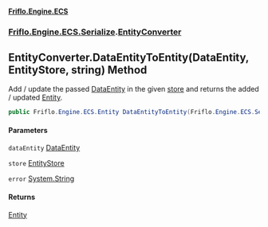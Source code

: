 #### [Friflo.Engine.ECS](index.md 'index')
### [Friflo.Engine.ECS.Serialize](Friflo.Engine.ECS.Serialize.md 'Friflo.Engine.ECS.Serialize').[EntityConverter](EntityConverter.md 'Friflo.Engine.ECS.Serialize.EntityConverter')

## EntityConverter.DataEntityToEntity(DataEntity, EntityStore, string) Method

Add / update the passed [DataEntity](DataEntity.md 'Friflo.Engine.ECS.Serialize.DataEntity') in the given [store](EntityConverter.DataEntityToEntity(DataEntity,EntityStore,string).md#Friflo.Engine.ECS.Serialize.EntityConverter.DataEntityToEntity(Friflo.Engine.ECS.Serialize.DataEntity,Friflo.Engine.ECS.EntityStore,string).store 'Friflo.Engine.ECS.Serialize.EntityConverter.DataEntityToEntity(Friflo.Engine.ECS.Serialize.DataEntity, Friflo.Engine.ECS.EntityStore, string).store') and returns
the added / updated [Entity](Entity.md 'Friflo.Engine.ECS.Entity').

```csharp
public Friflo.Engine.ECS.Entity DataEntityToEntity(Friflo.Engine.ECS.Serialize.DataEntity dataEntity, Friflo.Engine.ECS.EntityStore store, out string error);
```
#### Parameters

<a name='Friflo.Engine.ECS.Serialize.EntityConverter.DataEntityToEntity(Friflo.Engine.ECS.Serialize.DataEntity,Friflo.Engine.ECS.EntityStore,string).dataEntity'></a>

`dataEntity` [DataEntity](DataEntity.md 'Friflo.Engine.ECS.Serialize.DataEntity')

<a name='Friflo.Engine.ECS.Serialize.EntityConverter.DataEntityToEntity(Friflo.Engine.ECS.Serialize.DataEntity,Friflo.Engine.ECS.EntityStore,string).store'></a>

`store` [EntityStore](EntityStore.md 'Friflo.Engine.ECS.EntityStore')

<a name='Friflo.Engine.ECS.Serialize.EntityConverter.DataEntityToEntity(Friflo.Engine.ECS.Serialize.DataEntity,Friflo.Engine.ECS.EntityStore,string).error'></a>

`error` [System.String](https://docs.microsoft.com/en-us/dotnet/api/System.String 'System.String')

#### Returns
[Entity](Entity.md 'Friflo.Engine.ECS.Entity')